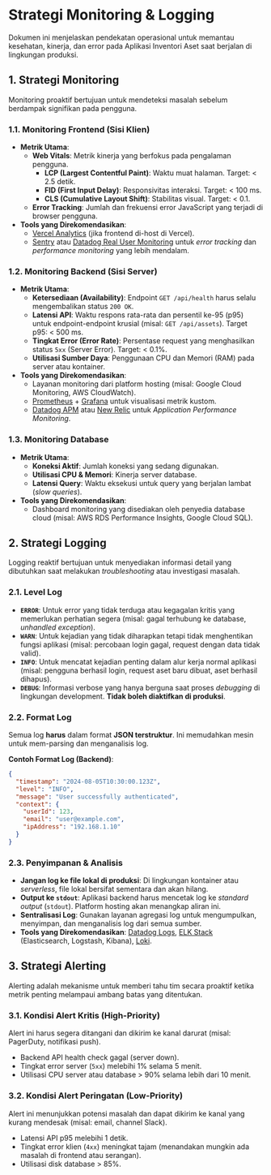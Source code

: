 # Strategi Monitoring & Logging

Dokumen ini menjelaskan pendekatan operasional untuk memantau kesehatan, kinerja, dan error pada Aplikasi Inventori Aset saat berjalan di lingkungan produksi.

## 1. Strategi Monitoring

Monitoring proaktif bertujuan untuk mendeteksi masalah sebelum berdampak signifikan pada pengguna.

### 1.1. Monitoring Frontend (Sisi Klien)

-   **Metrik Utama**:
    -   **Web Vitals**: Metrik kinerja yang berfokus pada pengalaman pengguna.
        -   **LCP (Largest Contentful Paint)**: Waktu muat halaman. Target: < 2.5 detik.
        -   **FID (First Input Delay)**: Responsivitas interaksi. Target: < 100 ms.
        -   **CLS (Cumulative Layout Shift)**: Stabilitas visual. Target: < 0.1.
    -   **Error Tracking**: Jumlah dan frekuensi error JavaScript yang terjadi di browser pengguna.
-   **Tools yang Direkomendasikan**:
    -   [Vercel Analytics](https://vercel.com/analytics) (jika frontend di-host di Vercel).
    -   [Sentry](https://sentry.io/) atau [Datadog Real User Monitoring](https://www.datadoghq.com/product/real-user-monitoring/) untuk _error tracking_ dan _performance monitoring_ yang lebih mendalam.

### 1.2. Monitoring Backend (Sisi Server)

-   **Metrik Utama**:
    -   **Ketersediaan (Availability)**: Endpoint `GET /api/health` harus selalu mengembalikan status `200 OK`.
    -   **Latensi API**: Waktu respons rata-rata dan persentil ke-95 (p95) untuk endpoint-endpoint krusial (misal: `GET /api/assets`). Target p95: < 500 ms.
    -   **Tingkat Error (Error Rate)**: Persentase request yang menghasilkan status `5xx` (Server Error). Target: < 0.1%.
    -   **Utilisasi Sumber Daya**: Penggunaan CPU dan Memori (RAM) pada server atau kontainer.
-   **Tools yang Direkomendasikan**:
    -   Layanan monitoring dari platform hosting (misal: Google Cloud Monitoring, AWS CloudWatch).
    -   [Prometheus](https://prometheus.io/) + [Grafana](https://grafana.com/) untuk visualisasi metrik kustom.
    -   [Datadog APM](https://www.datadoghq.com/product/apm/) atau [New Relic](https://newrelic.com/) untuk _Application Performance Monitoring_.

### 1.3. Monitoring Database

-   **Metrik Utama**:
    -   **Koneksi Aktif**: Jumlah koneksi yang sedang digunakan.
    -   **Utilisasi CPU & Memori**: Kinerja server database.
    -   **Latensi Query**: Waktu eksekusi untuk query yang berjalan lambat (_slow queries_).
-   **Tools yang Direkomendasikan**:
    -   Dashboard monitoring yang disediakan oleh penyedia database cloud (misal: AWS RDS Performance Insights, Google Cloud SQL).

## 2. Strategi Logging

Logging reaktif bertujuan untuk menyediakan informasi detail yang dibutuhkan saat melakukan _troubleshooting_ atau investigasi masalah.

### 2.1. Level Log

-   **`ERROR`**: Untuk error yang tidak terduga atau kegagalan kritis yang memerlukan perhatian segera (misal: gagal terhubung ke database, _unhandled exception_).
-   **`WARN`**: Untuk kejadian yang tidak diharapkan tetapi tidak menghentikan fungsi aplikasi (misal: percobaan login gagal, request dengan data tidak valid).
-   **`INFO`**: Untuk mencatat kejadian penting dalam alur kerja normal aplikasi (misal: pengguna berhasil login, request aset baru dibuat, aset berhasil dihapus).
-   **`DEBUG`**: Informasi verbose yang hanya berguna saat proses _debugging_ di lingkungan development. **Tidak boleh diaktifkan di produksi**.

### 2.2. Format Log

Semua log **harus** dalam format **JSON terstruktur**. Ini memudahkan mesin untuk mem-parsing dan menganalisis log.

**Contoh Format Log (Backend)**:
```json
{
  "timestamp": "2024-08-05T10:30:00.123Z",
  "level": "INFO",
  "message": "User successfully authenticated",
  "context": {
    "userId": 123,
    "email": "user@example.com",
    "ipAddress": "192.168.1.10"
  }
}
```

### 2.3. Penyimpanan & Analisis

-   **Jangan log ke file lokal di produksi**: Di lingkungan kontainer atau _serverless_, file lokal bersifat sementara dan akan hilang.
-   **Output ke `stdout`**: Aplikasi backend harus mencetak log ke _standard output_ (`stdout`). Platform hosting akan menangkap aliran ini.
-   **Sentralisasi Log**: Gunakan layanan agregasi log untuk mengumpulkan, menyimpan, dan menganalisis log dari semua sumber.
-   **Tools yang Direkomendasikan**: [Datadog Logs](https://www.datadoghq.com/product/log-management/), [ELK Stack](https://www.elastic.co/what-is/elk-stack) (Elasticsearch, Logstash, Kibana), [Loki](https://grafana.com/oss/loki/).

## 3. Strategi Alerting

Alerting adalah mekanisme untuk memberi tahu tim secara proaktif ketika metrik penting melampaui ambang batas yang ditentukan.

### 3.1. Kondisi Alert Kritis (High-Priority)

Alert ini harus segera ditangani dan dikirim ke kanal darurat (misal: PagerDuty, notifikasi push).

-   Backend API health check gagal (server down).
-   Tingkat error server (`5xx`) melebihi 1% selama 5 menit.
-   Utilisasi CPU server atau database > 90% selama lebih dari 10 menit.

### 3.2. Kondisi Alert Peringatan (Low-Priority)

Alert ini menunjukkan potensi masalah dan dapat dikirim ke kanal yang kurang mendesak (misal: email, channel Slack).

-   Latensi API p95 melebihi 1 detik.
-   Tingkat error klien (`4xx`) meningkat tajam (menandakan mungkin ada masalah di frontend atau serangan).
-   Utilisasi disk database > 85%.